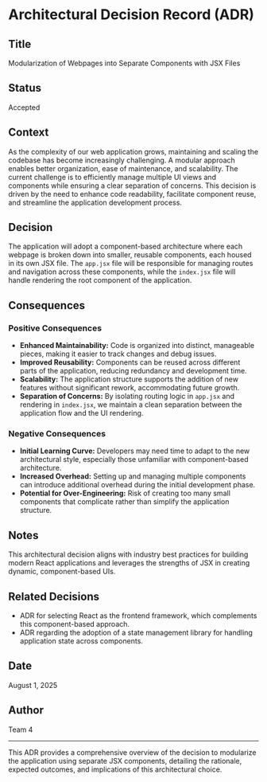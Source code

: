 # Architectural Decision Record (ADR)

## Title
Modularization of Webpages into Separate Components with JSX Files

## Status
Accepted

## Context
As the complexity of our web application grows, maintaining and scaling the codebase has become increasingly challenging. A modular approach enables better organization, ease of maintenance, and scalability. The current challenge is to efficiently manage multiple UI views and components while ensuring a clear separation of concerns. This decision is driven by the need to enhance code readability, facilitate component reuse, and streamline the application development process.

## Decision
The application will adopt a component-based architecture where each webpage is broken down into smaller, reusable components, each housed in its own JSX file. The `app.jsx` file will be responsible for managing routes and navigation across these components, while the `index.jsx` file will handle rendering the root component of the application.

## Consequences

### Positive Consequences
- **Enhanced Maintainability:** Code is organized into distinct, manageable pieces, making it easier to track changes and debug issues.
- **Improved Reusability:** Components can be reused across different parts of the application, reducing redundancy and development time.
- **Scalability:** The application structure supports the addition of new features without significant rework, accommodating future growth.
- **Separation of Concerns:** By isolating routing logic in `app.jsx` and rendering in `index.jsx`, we maintain a clean separation between the application flow and the UI rendering.

### Negative Consequences
- **Initial Learning Curve:** Developers may need time to adapt to the new architectural style, especially those unfamiliar with component-based architecture.
- **Increased Overhead:** Setting up and managing multiple components can introduce additional overhead during the initial development phase.
- **Potential for Over-Engineering:** Risk of creating too many small components that complicate rather than simplify the application structure.

## Notes
This architectural decision aligns with industry best practices for building modern React applications and leverages the strengths of JSX in creating dynamic, component-based UIs.

## Related Decisions
- ADR for selecting React as the frontend framework, which complements this component-based approach.
- ADR regarding the adoption of a state management library for handling application state across components.

## Date
August 1, 2025

## Author
Team 4

---

This ADR provides a comprehensive overview of the decision to modularize the application using separate JSX components, detailing the rationale, expected outcomes, and implications of this architectural choice.